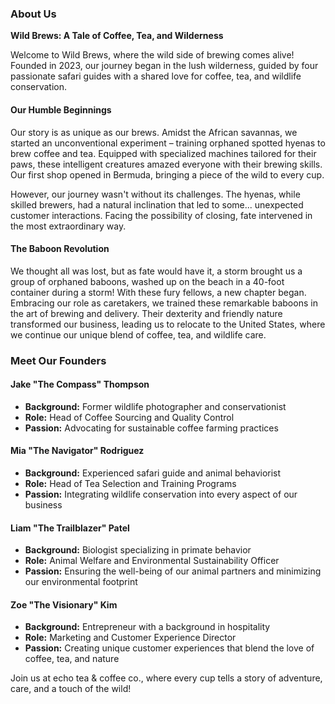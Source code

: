 ### About Us

**Wild Brews: A Tale of Coffee, Tea, and Wilderness**

Welcome to Wild Brews, where the wild side of brewing comes alive! Founded in 2023, our journey began in the lush wilderness, guided by four passionate safari guides with a shared love for coffee, tea, and wildlife conservation.

#### Our Humble Beginnings
Our story is as unique as our brews. Amidst the African savannas, we started an unconventional experiment – training orphaned spotted hyenas to brew coffee and tea. Equipped with specialized machines tailored for their paws, these intelligent creatures amazed everyone with their brewing skills. Our first shop opened in Bermuda, bringing a piece of the wild to every cup.

However, our journey wasn't without its challenges. The hyenas, while skilled brewers, had a natural inclination that led to some... unexpected customer interactions. Facing the possibility of closing, fate intervened in the most extraordinary way.

#### The Baboon Revolution
We thought all was lost, but as fate would have it, a storm brought us a group of orphaned baboons, washed up on the beach in a 40-foot container during a storm! With these fury fellows, a new chapter began. Embracing our role as caretakers, we trained these remarkable baboons in the art of brewing and delivery. Their dexterity and friendly nature transformed our business, leading us to relocate to the United States, where we continue our unique blend of coffee, tea, and wildlife care.

### Meet Our Founders

#### Jake "The Compass" Thompson
- **Background:** Former wildlife photographer and conservationist
- **Role:** Head of Coffee Sourcing and Quality Control
- **Passion:** Advocating for sustainable coffee farming practices

#### Mia "The Navigator" Rodriguez
- **Background:** Experienced safari guide and animal behaviorist
- **Role:** Head of Tea Selection and Training Programs
- **Passion:** Integrating wildlife conservation into every aspect of our business

#### Liam "The Trailblazer" Patel
- **Background:** Biologist specializing in primate behavior
- **Role:** Animal Welfare and Environmental Sustainability Officer
- **Passion:** Ensuring the well-being of our animal partners and minimizing our environmental footprint

#### Zoe "The Visionary" Kim
- **Background:** Entrepreneur with a background in hospitality
- **Role:** Marketing and Customer Experience Director
- **Passion:** Creating unique customer experiences that blend the love of coffee, tea, and nature

Join us at echo tea & coffee co., where every cup tells a story of adventure, care, and a touch of the wild!
